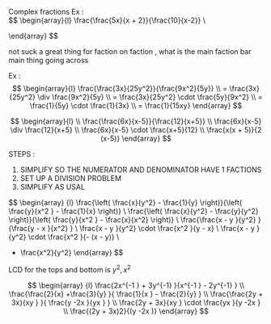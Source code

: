 
Complex fractions 
Ex :  
$$
\begin{array}{l}
\frac{\frac{5x}{x  + 2}}{\frac{10}{x-2}}  \\

\end{array} 
$$

not suck a great thing for faction on faction  , what is the main faction bar main thing going across 

Ex :  
$$
\begin{array}{l}
\frac{\frac{3x}{25y^2}}{\frac{9x^2}{5y}}  \\
= \frac{3x}{25y^2} \div  \frac{9x^2}{5y}  \\
= \frac{3x}{25y^2} \cdot  \frac{5y}{9x^2}  \\
= \frac{1}{5y} \cdot  \frac{1}{3x}  \\
= \frac{1}{15xy}
\end{array} 
$$


$$
\begin{array}{l}  \\
\frac{\frac{6x}{x-5}}{\frac{12}{x+5}}   \\
\frac{6x}{x-5} \div  \frac{12}{x+5}   \\
\frac{6x}{x-5} \cdot \frac{x+5}{12}    \\
\frac{x(x  +  5)}{2 (x-5)}
\end{array} 
$$

STEPS  :  
1. SIMPLIFY SO THE NUMERATOR AND DENOMINATOR HAVE 1 FACTIONS  
2. SET UP A DIVISION PROBLEM 
3. SIMPLIFY AS USAL 

$$
\begin{array} {l}
\frac{\left( \frac{x}{y^2}  - \frac{1}{y}  \right)}{\left( \frac{y}{x^2 } - \frac{1}{x} \right)}  \\
\frac{\left( \frac{x}{y^2}  - \frac{y}{y^2}  \right)}{\left( \frac{y}{x^2 } - \frac{x}{x^2} \right)}  \\
\frac{\frac{x - y }{y^2}   }{\frac{y - x  }{x^2} }   \\
\frac{x - y }{y^2} \cdot \frac{x^2  }{y - x}  \\ 
\frac{x - y }{y^2} \cdot \frac{x^2  }{-  (x - y)}  \\ 
- \frac{x^2}{y^2}
\end{array} 
$$

LCD for the tops and bottom  is  $y^2 ,x^2$   

$$
\begin{array} {l}
\frac{2x^{-1 } + 3y^{-1} }{x^{-1 } - 2y^{-1} }  \\
\frac{\frac{2}{x} +\frac{3}{y} }{ \frac{1}{x } - \frac{2}{y} }  \\
\frac{\frac{2y + 3x}{xy }  }{ \frac{y -2x }{yx }  }  \\
\frac{2y + 3x}{xy } \cdot \frac{yx }{y -2x  }   \\
\frac{(2y + 3x)2}{(y -2x  )} 
\end{array} 
$$